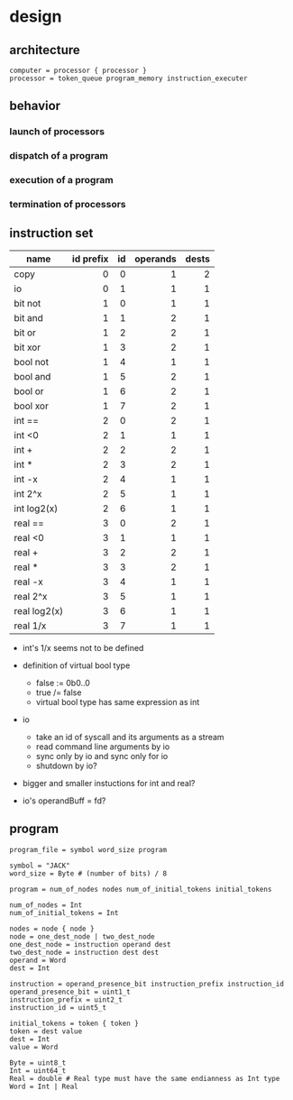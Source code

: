 # design

## architecture

```
computer = processor { processor }
processor = token_queue program_memory instruction_executer
```


## behavior

### launch of processors

### dispatch of a program

### execution of a program

### termination of processors


## instruction set

name         | id prefix | id | operands | dests
-------------|----------:|---:|---------:|------:
copy         |         0 |  0 |        1 |     2
io           |         0 |  1 |        1 |     1
bit not      |         1 |  0 |        1 |     1
bit and      |         1 |  1 |        2 |     1
bit or       |         1 |  2 |        2 |     1
bit xor      |         1 |  3 |        2 |     1
bool not     |         1 |  4 |        1 |     1
bool and     |         1 |  5 |        2 |     1
bool or      |         1 |  6 |        2 |     1
bool xor     |         1 |  7 |        2 |     1
int ==       |         2 |  0 |        2 |     1
int <0       |         2 |  1 |        1 |     1
int +        |         2 |  2 |        2 |     1
int *        |         2 |  3 |        2 |     1
int -x       |         2 |  4 |        1 |     1
int 2^x      |         2 |  5 |        1 |     1
int log2(x)  |         2 |  6 |        1 |     1
real ==      |         3 |  0 |        2 |     1
real <0      |         3 |  1 |        1 |     1
real +       |         3 |  2 |        2 |     1
real *       |         3 |  3 |        2 |     1
real -x      |         3 |  4 |        1 |     1
real 2^x     |         3 |  5 |        1 |     1
real log2(x) |         3 |  6 |        1 |     1
real 1/x     |         3 |  7 |        1 |     1

* int's 1/x seems not to be defined
* definition of virtual bool type
  * false := 0b0..0
  * true /= false
  * virtual bool type has same expression as int
* io
  * take an id of syscall and its arguments as a stream
  * read command line arguments by io
  * sync only by io and sync only for io
  * shutdown by io?

* bigger and smaller instuctions for int and real?
* io's operandBuff = fd?


## program

```
program_file = symbol word_size program

symbol = "JACK"
word_size = Byte # (number of bits) / 8

program = num_of_nodes nodes num_of_initial_tokens initial_tokens

num_of_nodes = Int
num_of_initial_tokens = Int

nodes = node { node }
node = one_dest_node | two_dest_node
one_dest_node = instruction operand dest
two_dest_node = instruction dest dest
operand = Word
dest = Int

instruction = operand_presence_bit instruction_prefix instruction_id
operand_presence_bit = uint1_t
instruction_prefix = uint2_t
instruction_id = uint5_t

initial_tokens = token { token }
token = dest value
dest = Int
value = Word

Byte = uint8_t
Int = uint64_t
Real = double # Real type must have the same endianness as Int type
Word = Int | Real
```
